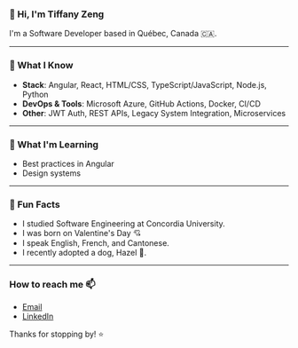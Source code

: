 ### 👋 Hi, I'm Tiffany Zeng

I'm a Software Developer based in Québec, Canada 🇨🇦.

---

### 🧠 What I Know

- **Stack**: Angular, React, HTML/CSS, TypeScript/JavaScript, Node.js, Python
- **DevOps & Tools**: Microsoft Azure, GitHub Actions, Docker, CI/CD
- **Other**: JWT Auth, REST APIs, Legacy System Integration, Microservices

---

### 🌱 What I'm Learning

- Best practices in Angular
- Design systems

---

### 🧩 Fun Facts

- I studied Software Engineering at Concordia University.
- I was born on Valentine's Day 💘
- I speak English, French, and Cantonese.
- I recently adopted a dog, Hazel 🐶.

---

### How to reach me 📫

- [Email](mailto:tiffzng@gmail.com)
- [LinkedIn](https://www.linkedin.com/in/ti-zeng/)

Thanks for stopping by! ⭐
